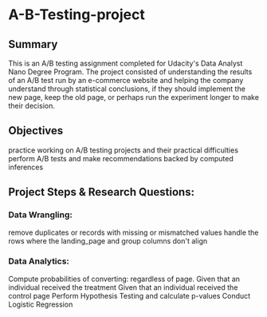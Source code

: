 # A-B-Testing-project
## Summary
This is an A/B testing assignment completed for Udacity's Data Analyst Nano Degree Program. The project consisted of understanding the results of an A/B test run by an e-commerce website and helping the company understand through statistical conclusions, if they should implement the new page, keep the old page, or perhaps run the experiment longer to make their decision.


## Objectives
practice working on A/B testing projects and their practical difficulties
perform A/B tests and make recommendations backed by computed inferences

## Project Steps & Research Questions:
### Data Wrangling:
remove duplicates or records with missing or mismatched values
handle the rows where the landing_page and group columns don't align
### Data Analytics:
Compute probabilities of converting:
regardless of page.
Given that an individual received the treatment
Given that an individual received the control page
Perform Hypothesis Testing and calculate p-values
Conduct Logistic Regression
